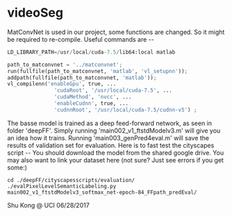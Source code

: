 # videoSeg

MatConvNet is used in our project, some functions are changed. So it might be required to re-compile. Useful commands are --

```python
LD_LIBRARY_PATH=/usr/local/cuda-7.5/lib64:local matlab 

path_to_matconvnet = '../matconvnet';
run(fullfile(path_to_matconvnet, 'matlab', 'vl_setupnn'));
addpath(fullfile(path_to_matconvnet, 'matlab'));
vl_compilenn('enableGpu', true, ...
               'cudaRoot', '/usr/local/cuda-7.5', ...
               'cudaMethod', 'nvcc', ...
               'enableCudnn', true, ...
               'cudnnRoot', '/usr/local/cuda-7.5/cudnn-v5') ;

```

The basse model is trained as a deep feed-forward network, as seen in folder 'deepFF'. Simply running 'main002_v1_ftstdModelv3.m' will give you an idea how it trains. Running 'main003_genPred4eval.m' will save the results of validation set for evaluation. Here is to fast test the cityscapes script -- 
You should download the model from the shared google drive. You may also want to link your dataset here (not sure? Just see errors if you get some:)
```
cd ./deepFF/cityscapesscripts/evaluation/
./evalPixelLevelSemanticLabeling.py main002_v1_ftstdModelv3_softmax_net-epoch-84_FFpath_predEval/
```


Shu Kong @ UCI
06/28/2017
